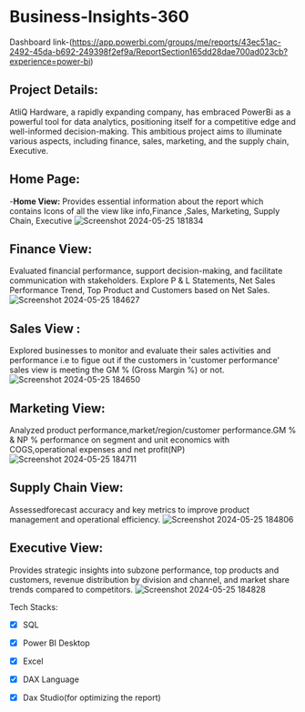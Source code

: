 # Business-Insights-360
Dashboard link-(https://app.powerbi.com/groups/me/reports/43ec51ac-2492-45da-b692-249398f2ef9a/ReportSection165dd28dae700ad023cb?experience=power-bi)

## Project Details:
AtliQ Hardware, a rapidly expanding company, has embraced PowerBi as a powerful tool for data analytics, positioning itself for a competitive edge and well-informed decision-making. This ambitious project aims to illuminate various aspects, including finance, sales, marketing, and the supply chain, Executive.

## Home Page: 
-**Home View:** Provides essential information about the report which contains  Icons of all the view like info,Finance ,Sales, Marketing, Supply Chain, Executive
![Screenshot 2024-05-25 181834](https://github.com/sandhyahm1804/Excel-sales-Analytics/assets/153446889/631dd888-9302-4710-91e3-6e2672c4cfdc)


## Finance View:
Evaluated financial performance, support decision-making, and facilitate communication with stakeholders.
Explore P & L Statements, Net Sales Performance Trend, Top Product and Customers based on Net Sales.
![Screenshot 2024-05-25 184627](https://github.com/sandhyahm1804/Excel-sales-Analytics/assets/153446889/d9d2aece-d276-44e7-99a3-097e6a0d363b)



## Sales View :
Explored businesses to monitor and evaluate their sales activities and performance i.e to figue out if the customers in 'customer performance' sales view is meeting the GM % (Gross Margin %) or not.
![Screenshot 2024-05-25 184650](https://github.com/sandhyahm1804/Excel-sales-Analytics/assets/153446889/b6867fcf-62cd-48a0-a437-8c805de1d622)


## Marketing View:
Analyzed product performance,market/region/customer performance.GM % & NP % performance on segment and unit economics with COGS,operational expenses and net profit(NP)
![Screenshot 2024-05-25 184711](https://github.com/sandhyahm1804/Excel-sales-Analytics/assets/153446889/e5f96b8c-6cb8-471a-8e28-7ffc2b23dc23)

## Supply Chain View:
Assessedforecast accuracy and key metrics to improve product management and operational efficiency.
![Screenshot 2024-05-25 184806](https://github.com/sandhyahm1804/Excel-sales-Analytics/assets/153446889/d13fa558-3b57-43e7-b2c0-3be979435ea6)

## Executive View:
Provides strategic insights into subzone performance, top products and customers, revenue distribution by division and channel, and market share trends compared to competitors.
![Screenshot 2024-05-25 184828](https://github.com/sandhyahm1804/Excel-sales-Analytics/assets/153446889/66b78051-591d-44e1-b34a-bcbb2ed3667e)



Tech Stacks:
- [x]	SQL
- [x]	Power BI Desktop
- [x]	Excel
- [x]	DAX Language
- [x]	Dax Studio(for optimizing the report)
      

